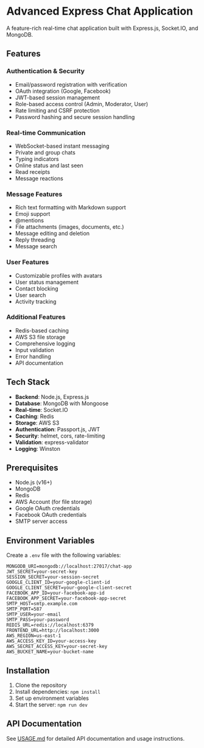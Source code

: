 # Advanced Express Chat Application

A feature-rich real-time chat application built with Express.js, Socket.IO, and MongoDB.

## Features

### Authentication & Security
- Email/password registration with verification
- OAuth integration (Google, Facebook)
- JWT-based session management
- Role-based access control (Admin, Moderator, User)
- Rate limiting and CSRF protection
- Password hashing and secure session handling

### Real-time Communication
- WebSocket-based instant messaging
- Private and group chats
- Typing indicators
- Online status and last seen
- Read receipts
- Message reactions

### Message Features
- Rich text formatting with Markdown support
- Emoji support
- @mentions
- File attachments (images, documents, etc.)
- Message editing and deletion
- Reply threading
- Message search

### User Features
- Customizable profiles with avatars
- User status management
- Contact blocking
- User search
- Activity tracking

### Additional Features
- Redis-based caching
- AWS S3 file storage
- Comprehensive logging
- Input validation
- Error handling
- API documentation

## Tech Stack

- **Backend**: Node.js, Express.js
- **Database**: MongoDB with Mongoose
- **Real-time**: Socket.IO
- **Caching**: Redis
- **Storage**: AWS S3
- **Authentication**: Passport.js, JWT
- **Security**: helmet, cors, rate-limiting
- **Validation**: express-validator
- **Logging**: Winston

## Prerequisites

- Node.js (v16+)
- MongoDB
- Redis
- AWS Account (for file storage)
- Google OAuth credentials
- Facebook OAuth credentials
- SMTP server access

## Environment Variables

Create a `.env` file with the following variables:

```env
MONGODB_URI=mongodb://localhost:27017/chat-app
JWT_SECRET=your-secret-key
SESSION_SECRET=your-session-secret
GOOGLE_CLIENT_ID=your-google-client-id
GOOGLE_CLIENT_SECRET=your-google-client-secret
FACEBOOK_APP_ID=your-facebook-app-id
FACEBOOK_APP_SECRET=your-facebook-app-secret
SMTP_HOST=smtp.example.com
SMTP_PORT=587
SMTP_USER=your-email
SMTP_PASS=your-password
REDIS_URL=redis://localhost:6379
FRONTEND_URL=http://localhost:3000
AWS_REGION=us-east-1
AWS_ACCESS_KEY_ID=your-access-key
AWS_SECRET_ACCESS_KEY=your-secret-key
AWS_BUCKET_NAME=your-bucket-name
```

## Installation

1. Clone the repository
2. Install dependencies: `npm install`
3. Set up environment variables
4. Start the server: `npm run dev`

## API Documentation

See [USAGE.md](USAGE.md) for detailed API documentation and usage instructions.

